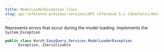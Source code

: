 ```yaml
---
title: ModelLoaderException class
slug: api-reference-previous-versions/API reference 5.x (obsolete)/Korzh.EasyQuery.Services namespace/modelloaderexception-class
---
```



Represents errors that occur during the model loading.  Implements the `System.Exception`
```csharp
public class Korzh.EasyQuery.Services.ModelLoaderException
    : Exception, ISerializable

```